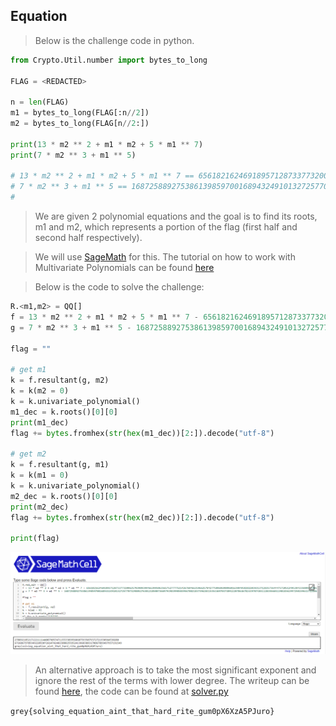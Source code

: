 ## Equation  

> Below is the challenge code in python.  

```python
from Crypto.Util.number import bytes_to_long

FLAG = <REDACTED>

n = len(FLAG)
m1 = bytes_to_long(FLAG[:n//2])
m2 = bytes_to_long(FLAG[n//2:])

print(13 * m2 ** 2 + m1 * m2 + 5 * m1 ** 7)
print(7 * m2 ** 3 + m1 ** 5)

# 13 * m2 ** 2 + m1 * m2 + 5 * m1 ** 7 == 6561821624691895712873377320063570390939946639950635657527777521426768466359662578427758969698096016398495828220393137128357364447572051249538433588995498109880402036738005670285022506692856341252251274655224436746803335217986355992318039808507702082316654369455481303417210113572142828110728548334885189082445291316883426955606971188107523623884530298462454231862166009036435034774889739219596825015869438262395817426235839741851623674273735589636463917543863676226839118150365571855933
# 7 * m2 ** 3 + m1 ** 5 == 168725889275386139859700168943249101327257707329805276301218500736697949839905039567802183739628415354469703740912207864678244970740311284556651190183619972501596417428866492657881943832362353527907371181900970981198570814739390259973631366272137756472209930619950549930165174231791691947733834860756308354192163106517240627845889335379340460495043
#
```

> We are given 2 polynomial equations and the goal is to find its roots, m1 and m2, which represents a portion of the flag (first half and second half respectively).  

> We will use [SageMath](https://sagecell.sagemath.org/) for this. The tutorial on how to work with Multivariate Polynomials can be found [here](https://nusgreyhats.org/posts/guides/sage_note/#multivariate-polynomial)

> Below is the code to solve the challenge:

```python
R.<m1,m2> = QQ[]
f = 13 * m2 ** 2 + m1 * m2 + 5 * m1 ** 7 - 6561821624691895712873377320063570390939946639950635657527777521426768466359662578427758969698096016398495828220393137128357364447572051249538433588995498109880402036738005670285022506692856341252251274655224436746803335217986355992318039808507702082316654369455481303417210113572142828110728548334885189082445291316883426955606971188107523623884530298462454231862166009036435034774889739219596825015869438262395817426235839741851623674273735589636463917543863676226839118150365571855933
g = 7 * m2 ** 3 + m1 ** 5 - 168725889275386139859700168943249101327257707329805276301218500736697949839905039567802183739628415354469703740912207864678244970740311284556651190183619972501596417428866492657881943832362353527907371181900970981198570814739390259973631366272137756472209930619950549930165174231791691947733834860756308354192163106517240627845889335379340460495043

flag = ""

# get m1
k = f.resultant(g, m2)
k = k(m2 = 0)
k = k.univariate_polynomial()
m1_dec = k.roots()[0][0]
print(m1_dec)
flag += bytes.fromhex(str(hex(m1_dec))[2:]).decode("utf-8")

# get m2
k = f.resultant(g, m1)
k = k(m1 = 0)
k = k.univariate_polynomial()
m2_dec = k.roots()[0][0]
print(m2_dec)
flag += bytes.fromhex(str(hex(m2_dec))[2:]).decode("utf-8")

print(flag)
```

![image](https://github.com/Rookie441/CTF/blob/main/Categories/Cryptography/Easy/equation/SageMath.PNG)  

> An alternative approach is to take the most significant exponent and ignore the rest of the terms with lower degree. The writeup can be found [here](https://github.com/jontay999/CTF-writeups/blob/master/GreyCTF%202022/Crypto/equation1.md), the code can be found at [solver.py](https://github.com/Rookie441/CTF/blob/main/Categories/Cryptography/Easy/equation/solver.py)

`grey{solving_equation_aint_that_hard_rite_gum0pX6XzA5PJuro}`
